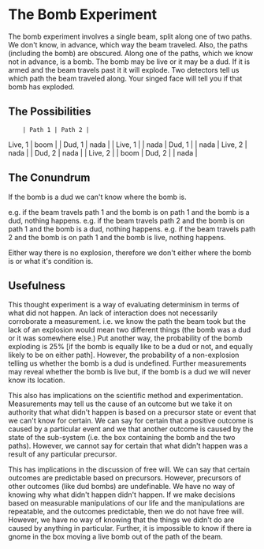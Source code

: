 # The Bomb Experiment

The bomb experiment involves a single beam, split along one of two paths.  We don't know, in advance, which way the beam traveled.  Also, the paths (including the bomb) are obscured.
Along one of the paths, which we know not in advance, is a bomb.  The bomb may be live or it may be a dud.  If it is armed and the beam travels past it it will explode.
Two detectors tell us which path the beam traveled along.
Your singed face will tell you if that bomb has exploded.


## The Possibilities

      	| Path 1 | Path 2 |
Live, 1	|  boom  |        |
Dud, 1	|  nada  |        |
Live, 1	|        |	nada  |
Dud, 1	|        |	nada  |
Live, 2	|  nada  |        |
Dud, 2	|  nada  |        |
Live, 2	|        |	boom  |
Dud, 2	|        |	nada  |



## The Conundrum

If the bomb is a dud we can't know where the bomb is.

e.g. if the beam travels path 1 and the bomb is on path 1 and the bomb is a dud, nothing happens.
e.g. if the beam travels path 2 and the bomb is on path 1 and the bomb is a dud, nothing happens.
e.g. if the beam travels path 2 and the bomb is on path 1 and the bomb is live, nothing happens.

Either way there is no explosion, therefore we don't either where the bomb is or what it's condition is.


## Usefulness

This thought experiment is a way of evaluating determinism in terms of what did not happen.
An lack of interaction does not necessarily corroborate a measurement.  i.e. we know the path the beam took but the lack of an explosion would mean two different things (the bomb was a dud or it was somewhere else.)
Put another way, the probability of the bomb exploding is 25% [if the bomb is equally like to be a dud or not, and equally likely to be on either path].  However, the probability of a non-explosion telling us whether the bomb is a dud is undefined.
Further measurements may reveal whether the bomb is live but, if the bomb is a dud we will never know its location.

This also has implications on the scientific method and experimentation.
Measurements may tell us the cause of an outcome but we take it on authority that what didn't happen is based on a precursor state or event that we can't know for certain.
We can say for certain that a positive outcome is caused by a particular event and we that another outcome is caused by the state of the sub-system (i.e. the box containing the bomb and the two paths).
However, we cannot say for certain that what didn't happen was a result of any particular precursor.

This has implications in the discussion of free will.
We can say that certain outcomes are predictable based on precursors.
However, precursors of other outcomes (like dud bombs) are undefinable.  We have no way of knowing why what didn't happen didn't happen.
If we make decisions based on measurable manipulations of our life and the manipulations are repeatable, and the outcomes predictable, then we do not have free will.
However, we have no way of knowing that the things we didn't do are caused by anything in particular.
Further, it is impossible to know if there ia gnome in the box moving a live bomb out of the path of the beam.